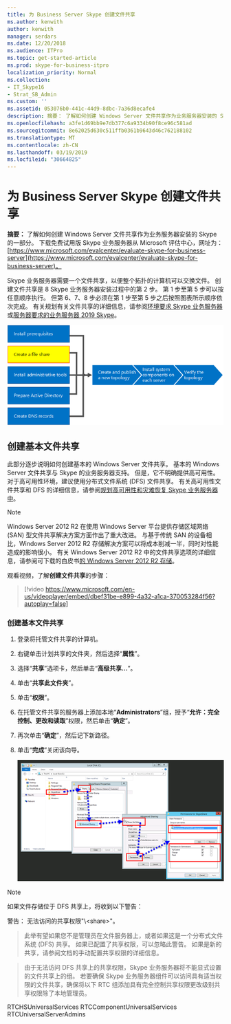 ```yaml
---
title: 为 Business Server Skype 创建文件共享
ms.author: kenwith
author: kenwith
manager: serdars
ms.date: 12/20/2018
ms.audience: ITPro
ms.topic: get-started-article
ms.prod: skype-for-business-itpro
localization_priority: Normal
ms.collection:
- IT_Skype16
- Strat_SB_Admin
ms.custom: ''
ms.assetid: 053076b0-441c-44d9-8dbc-7a36d8ecafe4
description: 摘要： 了解如何创建 Windows Server 文件共享作为业务服务器安装的 Skype 的一部分。 下载免费试用版 Skype 业务服务器从 Microsoft 评估中心，网址为： https://www.microsoft.com/evalcenter/evaluate-skype-for-business-server。
ms.openlocfilehash: a3fe1d69bb9e7db377c6a9334b90f8ce96c581ad
ms.sourcegitcommit: 8e62025d630c511ffb0361b9643d46c762188102
ms.translationtype: MT
ms.contentlocale: zh-CN
ms.lasthandoff: 03/19/2019
ms.locfileid: "30664825"
---
```

# <a name="create-a-file-share-in-skype-for-business-server"></a>为 Business Server Skype 创建文件共享
 
**摘要：** 了解如何创建 Windows Server 文件共享作为业务服务器安装的 Skype 的一部分。 下载免费试用版 Skype 业务服务器从 Microsoft 评估中心，网址为：[https://www.microsoft.com/evalcenter/evaluate-skype-for-business-server](https://www.microsoft.com/evalcenter/evaluate-skype-for-business-server)。
  
Skype 业务服务器需要一个文件共享，以便整个拓扑的计算机可以交换文件。 创建文件共享是 8 Skype 业务服务器安装过程中的第 2 步。 第 1 步至第 5 步可以按任意顺序执行。 但第 6、7、8 步必须在第 1 步至第 5 步之后按照图表所示顺序依次完成。 有关规划有关文件共享的详细信息，请参阅[环境要求 Skype 业务服务器](../../plan-your-deployment/requirements-for-your-environment/environmental-requirements.md)或[服务器要求的业务服务器 2019 Skype](../../../SfBServer2019/plan/system-requirements.md)。
  
![概述图表](../../media/e69de059-3040-45ab-9379-1932f9fbb37f.png)
  
## <a name="create-a-basic-file-share"></a>创建基本文件共享

此部分逐步说明如何创建基本的 Windows Server 文件共享。 基本的 Windows Server 文件共享与 Skype 的业务服务器支持。 但是，它不明确提供高可用性。 对于高可用性环境，建议使用分布式文件系统 (DFS) 文件共享。 有关高可用性文件共享和 DFS 的详细信息，请参阅[规划高可用性和灾难恢复 Skype 业务服务器中](../../plan-your-deployment/high-availability-and-disaster-recovery/high-availability-and-disaster-recovery.md)。
  
> [!NOTE]
> Windows Server 2012 R2 在使用 Windows Server 平台提供存储区域网络 (SAN) 型文件共享解决方案方面作出了重大改进。 与基于传统 SAN 的设备相比，Windows Server 2012 R2 存储解决方案可以将成本削减一半，同时对性能造成的影响很小。 有关 Windows Server 2012 R2 中的文件共享选项的详细信息，请参阅可下载的白皮书[的 Windows Server 2012 R2 存储](https://download.microsoft.com/download/9/4/A/94A15682-02D6-47AD-B209-79D6E2758A24/Windows_Server_2012_R2_Storage_White_Paper.pdf)。 
  
观看视频，了解**创建文件共享**的步骤：
  
> [!video https://www.microsoft.com/en-us/videoplayer/embed/dbef31be-e899-4a32-a1ca-370053284f56?autoplay=false]
  
### <a name="create-a-basic-file-share"></a>创建基本文件共享

1. 登录将托管文件共享的计算机。
    
2. 右键单击计划共享的文件夹，然后选择“**属性**”。
    
3. 选择“**共享**”选项卡，然后单击“**高级共享...**”。
    
4. 单击“**共享此文件夹**”。
    
5. 单击“**权限**”。
    
6. 在托管文件共享的服务器上添加本地“**Administrators**”组，授予“**允许：完全控制、更改和读取**”权限，然后单击“**确定**”。
    
7. 再次单击“**确定**”，然后记下新路径。
    
8. 单击“**完成**”关闭该向导。
    
     ![用于共享文件夹的“共享”选项卡。](../../media/78fe8441-dead-43ed-9a04-3c7c8c657c15.png)
  
> [!NOTE]
>如果文件存储位于 DFS 共享上，将收到以下警告：

警告： 无法访问的共享权限"\\<domain>\<share>"。

>此举有望如果您不是管理员在文件服务器上，或者如果这是一个分布式文件系统 (DFS) 共享。 如果已配置了共享权限，可以忽略此警告。 如果是新的共享，请参阅文档的手动配置共享权限的详细信息。

>由于无法访问 DFS 共享上的共享权限，Skype 业务服务器将不能显式设置的文件共享上的组。 若要确保 Skype 业务服务器组件可以访问具有适当权限的文件共享，确保将以下 RTC 组添加具有完全控制共享权限更改级别共享权限除了本地管理员。

RTCHSUniversalServices RTCComponentUniversalServices RTCUniversalServerAdmins
